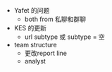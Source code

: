 - Yafet 的问题
	- both from 私聊和群聊
- KES 的更新
	- url subtype 或 subtype = 空
- team structure
	- 更改report line
	- analyst